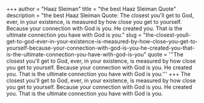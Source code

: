 +++
author = "Haaz Sleiman"
title = "the best Haaz Sleiman Quote"
description = "the best Haaz Sleiman Quote: The closest you'll get to God, ever, in your existence, is measured by how close you get to yourself. Because your connection with God is you. He created you. That is the ultimate connection you have with God is you."
slug = "the-closest-youll-get-to-god-ever-in-your-existence-is-measured-by-how-close-you-get-to-yourself-because-your-connection-with-god-is-you-he-created-you-that-is-the-ultimate-connection-you-have-with-god-is-you"
quote = '''The closest you'll get to God, ever, in your existence, is measured by how close you get to yourself. Because your connection with God is you. He created you. That is the ultimate connection you have with God is you.'''
+++
The closest you'll get to God, ever, in your existence, is measured by how close you get to yourself. Because your connection with God is you. He created you. That is the ultimate connection you have with God is you.
